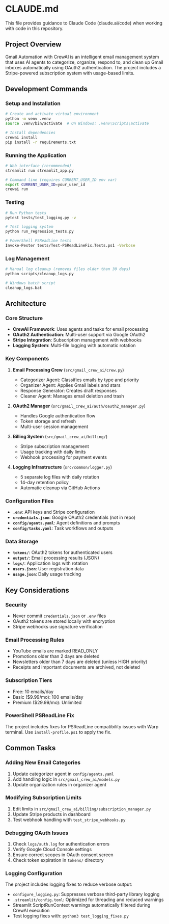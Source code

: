 # CLAUDE.md

This file provides guidance to Claude Code (claude.ai/code) when working with code in this repository.

## Project Overview

Gmail Automation with CrewAI is an intelligent email management system that uses AI agents to categorize, organize, respond to, and clean up Gmail inboxes automatically using OAuth2 authentication. The project includes a Stripe-powered subscription system with usage-based limits.

## Development Commands

### Setup and Installation
```bash
# Create and activate virtual environment
python -m venv .venv
source .venv/bin/activate  # On Windows: .venv\Scripts\activate

# Install dependencies
crewai install
pip install -r requirements.txt
```

### Running the Application
```bash
# Web interface (recommended)
streamlit run streamlit_app.py

# Command line (requires CURRENT_USER_ID env var)
export CURRENT_USER_ID=your_user_id
crewai run
```

### Testing
```bash
# Run Python tests
pytest tests/test_logging.py -v

# Test logging system
python run_regression_tests.py

# PowerShell PSReadLine tests
Invoke-Pester tests/Test-PSReadLineFix.Tests.ps1 -Verbose
```

### Log Management
```bash
# Manual log cleanup (removes files older than 30 days)
python scripts/cleanup_logs.py

# Windows batch script
cleanup_logs.bat
```

## Architecture

### Core Structure
- **CrewAI Framework**: Uses agents and tasks for email processing
- **OAuth2 Authentication**: Multi-user support via Google OAuth2
- **Stripe Integration**: Subscription management with webhooks
- **Logging System**: Multi-file logging with automatic rotation

### Key Components

1. **Email Processing Crew** (`src/gmail_crew_ai/crew.py`)
   - Categorizer Agent: Classifies emails by type and priority
   - Organizer Agent: Applies Gmail labels and stars
   - Response Generator: Creates draft responses
   - Cleaner Agent: Manages email deletion and trash

2. **OAuth2 Manager** (`src/gmail_crew_ai/auth/oauth2_manager.py`)
   - Handles Google authentication flow
   - Token storage and refresh
   - Multi-user session management

3. **Billing System** (`src/gmail_crew_ai/billing/`)
   - Stripe subscription management
   - Usage tracking with daily limits
   - Webhook processing for payment events

4. **Logging Infrastructure** (`src/common/logger.py`)
   - 5 separate log files with daily rotation
   - 14-day retention policy
   - Automatic cleanup via GitHub Actions

### Configuration Files
- **`.env`**: API keys and Stripe configuration
- **`credentials.json`**: Google OAuth2 credentials (not in repo)
- **`config/agents.yaml`**: Agent definitions and prompts
- **`config/tasks.yaml`**: Task workflows and outputs

### Data Storage
- **`tokens/`**: OAuth2 tokens for authenticated users
- **`output/`**: Email processing results (JSON)
- **`logs/`**: Application logs with rotation
- **`users.json`**: User registration data
- **`usage.json`**: Daily usage tracking

## Key Considerations

### Security
- Never commit `credentials.json` or `.env` files
- OAuth2 tokens are stored locally with encryption
- Stripe webhooks use signature verification

### Email Processing Rules
- YouTube emails are marked READ_ONLY
- Promotions older than 2 days are deleted
- Newsletters older than 7 days are deleted (unless HIGH priority)
- Receipts and important documents are archived, not deleted

### Subscription Tiers
- Free: 10 emails/day
- Basic ($9.99/mo): 100 emails/day
- Premium ($29.99/mo): Unlimited

### PowerShell PSReadLine Fix
The project includes fixes for PSReadLine compatibility issues with Warp terminal. Use `install-profile.ps1` to apply the fix.

## Common Tasks

### Adding New Email Categories
1. Update categorizer agent in `config/agents.yaml`
2. Add handling logic in `src/gmail_crew_ai/models.py`
3. Update organization rules in organizer agent

### Modifying Subscription Limits
1. Edit limits in `src/gmail_crew_ai/billing/subscription_manager.py`
2. Update Stripe products in dashboard
3. Test webhook handling with `test_stripe_webhooks.py`

### Debugging OAuth Issues
1. Check `logs/auth.log` for authentication errors
2. Verify Google Cloud Console settings
3. Ensure correct scopes in OAuth consent screen
4. Check token expiration in `tokens/` directory

### Logging Configuration
The project includes logging fixes to reduce verbose output:
- `configure_logging.py`: Suppresses verbose third-party library logging
- `.streamlit/config.toml`: Optimized for threading and reduced warnings
- Streamlit ScriptRunContext warnings automatically filtered during CrewAI execution
- Test logging fixes with: `python3 test_logging_fixes.py`